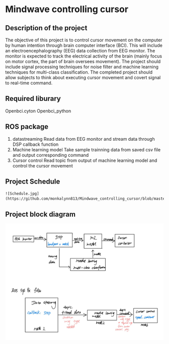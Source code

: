 # Mindwave controlling cursor

## Description of the project
The objective	of this project is to control cursor movement on the computer by human intention through brain computer interface (BCI). This will include an electroencephalography (EEG) data collection from EEG monitor. The monitor is expected to track the electrical activity of the brain (mainly focus on motor cortex, the part of brain oversees movement). The project should include signal processing techniques for noise filter and machine learning techniques for multi-class classification. The completed project should allow subjects to think about executing cursor movement and covert signal to real-time command.

## Required liburary
Openbci.cyton
Openbci_python

## ROS package
1. datastreaming
    Read data from EEG monitor and stream data through DSP callback function
2. Machine learning model
    Take sample trainning data from saved csv file and output corresponding command
3. Cursor control 
    Read topic from output of machine learning model and control the cursor movement

## Project Schedule
    ![Schedule.jpg](https://github.com/monkalynn813/Mindwave_controlling_cursor/blob/master/image/Schedule.jpg)


## Project block diagram
![Winter project scratch-6.jpg](https://github.com/monkalynn813/Mindwave_controlling_cursor/blob/master/image/Winter%20project%20scratch-6.jpg)
